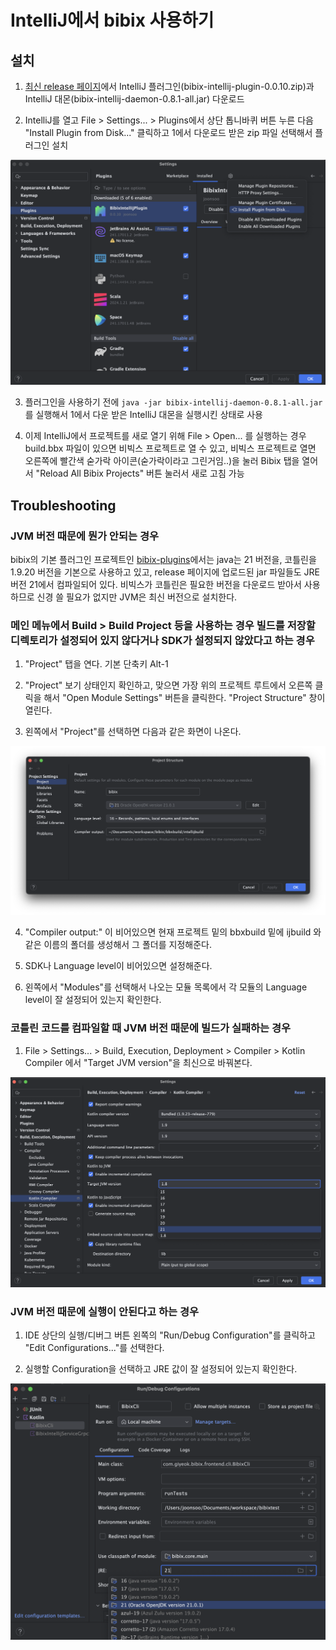 # IntelliJ에서 bibix 사용하기

## 설치

1. [최신 release 페이지](https://github.com/Joonsoo/bibix/releases/tag/0.8.1)에서 IntelliJ 플러그인(bibix-intellij-plugin-0.0.10.zip)과 IntelliJ 대몬(bibix-intellij-daemon-0.8.1-all.jar) 다운로드

2. IntelliJ를 열고 File > Settings... > Plugins에서 상단 톱니바퀴 버튼 누른 다음 "Install Plugin from Disk..." 클릭하고 1에서 다운로드 받은 zip 파일 선택해서 플러그인 설치

![Install Plugin from Disk...](./install_plugin.png)

3. 플러그인을 사용하기 전에 `java -jar bibix-intellij-daemon-0.8.1-all.jar`를 실행해서 1에서 다운 받은 IntelliJ 대몬을 실행시킨 상태로 사용

4. 이제 IntelliJ에서 프로젝트를 새로 열기 위해 File > Open... 를 실행하는 경우 build.bbx 파일이 있으면 비빅스 프로젝트로 열 수 있고, 비빅스 프로젝트로 열면 오른쪽에 빨간색 숟가락 아이콘(숟가락이라고 그린거임..)을 눌러 Bibix 탭을 열어서 "Reload All Bibix Projects" 버튼 눌러서 새로 고침 가능


## Troubleshooting

### JVM 버전 때문에 뭔가 안되는 경우

bibix의 기본 플러그인 프로젝트인 [bibix-plugins](https://github.com/Joonsoo/bibix-plugins)에서는 java는 21 버전을, 코틀린을 1.9.20 버전을 기본으로 사용하고 있고, release 페이지에 업로드된 jar 파일들도 JRE 버전 21에서 컴파일되어 있다. 비빅스가 코틀린은 필요한 버전을 다운로드 받아서 사용하므로 신경 쓸 필요가 없지만 JVM은 최신 버전으로 설치한다.

### 메인 메뉴에서 Build > Build Project 등을 사용하는 경우 빌드를 저장할 디렉토리가 설정되어 있지 않다거나 SDK가 설정되지 않았다고 하는 경우
  1. "Project" 탭을 연다. 기본 단축키 Alt-1

  2. "Project" 보기 상태인지 확인하고, 맞으면 가장 위의 프로젝트 루트에서 오른쪽 클릭을 해서 "Open Module Settings" 버튼을 클릭한다. "Project Structure" 창이 열린다.

  3. 왼쪽에서 "Project"를 선택하면 다음과 같은 화면이 나온다.

![Project Structure](./project_structure.png)

  4. "Compiler output:" 이 비어있으면 현재 프로젝트 밑의 bbxbuild 밑에 ijbuild 와 같은 이름의 폴더를 생성해서 그 폴더를 지정해준다.

  5. SDK나 Language level이 비어있으면 설정해준다.

  6. 왼쪽에서 "Modules"를 선택해서 나오는 모듈 목록에서 각 모듈의 Language level이 잘 설정되어 있는지 확인한다.


### 코틀린 코드를 컴파일할 때 JVM 버전 때문에 빌드가 실패하는 경우
  1. File > Settings... > Build, Execution, Deployment > Compiler > Kotlin Compiler 에서 "Target JVM version"을 최신으로 바꿔본다.

![Kotlin Compiler](./kotlin_build_setting.png)


### JVM 버전 때문에 실행이 안된다고 하는 경우

  1. IDE 상단의 실행/디버그 버튼 왼쪽의 "Run/Debug Configuration"를 클릭하고 "Edit Configurations..."를 선택한다.

  2. 실행할 Configuration을 선택하고 JRE 값이 잘 설정되어 있는지 확인한다.

![Run Configuration](./run_config.png)
